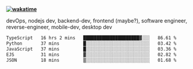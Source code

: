 **[![wakatime](https://wakatime.com/badge/user/87646243-158a-4241-a3cb-668e1fa2dbb8.svg)](https://wakatime.com/@87646243-158a-4241-a3cb-668e1fa2dbb8?style=plastic)**


devOps, nodejs dev, backend-dev, frontend (maybe?), software engineer, reverse-engineer, mobile-dev, desktop dev

<!--START_SECTION:waka-->

```txt
TypeScript   16 hrs 2 mins   █████████████████████▓░░░   86.61 %
Python       37 mins         █░░░░░░░░░░░░░░░░░░░░░░░░   03.42 %
JavaScript   37 mins         █░░░░░░░░░░░░░░░░░░░░░░░░   03.36 %
EJS          31 mins         ▓░░░░░░░░░░░░░░░░░░░░░░░░   02.82 %
JSON         18 mins         ▒░░░░░░░░░░░░░░░░░░░░░░░░   01.68 %
```

<!--END_SECTION:waka-->
